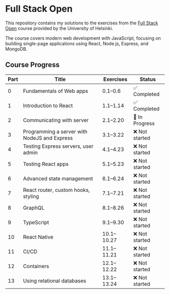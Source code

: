 # Full Stack Open 

This repository contains my solutions to the exercises from the [Full Stack Open](https://fullstackopen.com/en/) course provided by the University of Helsinki.

The course covers modern web development with JavaScript, focusing on building single-page applications using React, Node.js, Express, and MongoDB.

## Course Progress

| Part | Title                                              | Exercises       | Status       |
|------|----------------------------------------------------|------------------|--------------|
| 0    | Fundamentals of Web apps                           | 0.1–0.6          | ✅ Completed |
| 1    | Introduction to React                              | 1.1–1.14         | ✅ Completed |
| 2    | Communicating with server                          | 2.1–2.20         | 🔄 In Progress |
| 3    | Programming a server with NodeJS and Express       | 3.1–3.22         | ❌ Not started |
| 4    | Testing Express servers, user admin                | 4.1–4.23         | ❌ Not started |
| 5    | Testing React apps                                 | 5.1–5.23         | ❌ Not started |
| 6    | Advanced state management                          | 6.1–6.24         | ❌ Not started |
| 7    | React router, custom hooks, styling                | 7.1–7.21         | ❌ Not started |
| 8    | GraphQL                                             | 8.1–8.26         | ❌ Not started |
| 9    | TypeScript                                          | 9.1–9.30         | ❌ Not started |
| 10   | React Native                                        | 10.1–10.27       | ❌ Not started |
| 11   | CI/CD                                               | 11.1–11.21       | ❌ Not started |
| 12   | Containers                                          | 12.1–12.22       | ❌ Not started |
| 13   | Using relational databases                          | 13.1–13.24       | ❌ Not started |


